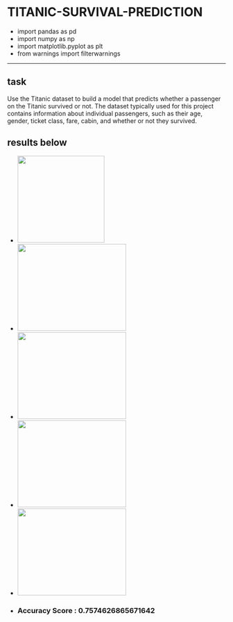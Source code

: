 # TITANIC-SURVIVAL-PREDICTION
- import pandas as pd
- import numpy as np
- import matplotlib.pyplot as plt
- from warnings import filterwarnings

_________________________________________________________________________________________________________________________________________________________________________________
## task
Use the Titanic dataset to build a model that predicts whether a passenger on the Titanic survived or not.
The dataset typically used for this project contains information about individual passengers, such as
their age, gender, ticket class, fare, cabin, and whether or not they survived.

## results below

* <img src="https://github.com/Aniket066/TITANIC-SURVIVAL-PREDICTION/assets/100535216/ffa6d5b9-f9cb-4ac7-8216-e5968f789f1b" width=200 height=200>
* <img src="https://github.com/Aniket066/TITANIC-SURVIVAL-PREDICTION/assets/100535216/ec1a7b28-31d8-4620-878a-f8555b69351d" width=250 height=200>
* <img src="https://github.com/Aniket066/TITANIC-SURVIVAL-PREDICTION/assets/100535216/383276fc-ca20-4073-85c7-297320c6419f" width=250 height=200>
* <img src="https://github.com/Aniket066/TITANIC-SURVIVAL-PREDICTION/assets/100535216/2f9a12d8-34f1-453b-9a53-e5f25aaa25da" width=250 height=200>
* <img src="https://github.com/Aniket066/TITANIC-SURVIVAL-PREDICTION/assets/100535216/10618931-abda-4328-921b-c9ae3d46ff3f" width=250 height=200>
* ### Accuracy Score : 0.7574626865671642




